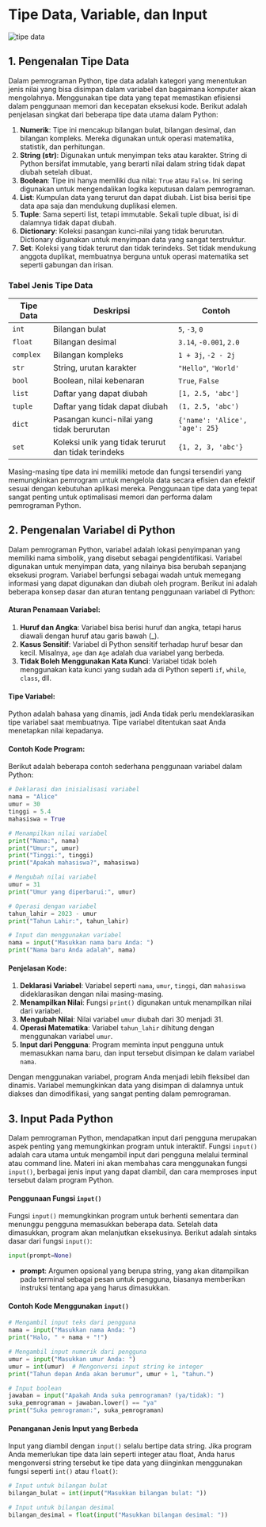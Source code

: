 # Tipe Data, Variable, dan Input

![tipe data](https://miro.medium.com/v2/resize:fit:1400/0*9fmPGmQurHOwyA2t.png)

## 1. **Pengenalan Tipe Data**

Dalam pemrograman Python, tipe data adalah kategori yang menentukan jenis nilai yang bisa disimpan dalam variabel dan bagaimana komputer akan mengolahnya. Menggunakan tipe data yang tepat memastikan efisiensi dalam penggunaan memori dan kecepatan eksekusi kode. Berikut adalah penjelasan singkat dari beberapa tipe data utama dalam Python:

1. **Numerik**: Tipe ini mencakup bilangan bulat, bilangan desimal, dan bilangan kompleks. Mereka digunakan untuk operasi matematika, statistik, dan perhitungan.
2. **String (str)**: Digunakan untuk menyimpan teks atau karakter. String di Python bersifat immutable, yang berarti nilai dalam string tidak dapat diubah setelah dibuat.
3. **Boolean**: Tipe ini hanya memiliki dua nilai: `True` atau `False`. Ini sering digunakan untuk mengendalikan logika keputusan dalam pemrograman.
4. **List**: Kumpulan data yang terurut dan dapat diubah. List bisa berisi tipe data apa saja dan mendukung duplikasi elemen.
5. **Tuple**: Sama seperti list, tetapi immutable. Sekali tuple dibuat, isi di dalamnya tidak dapat diubah.
6. **Dictionary**: Koleksi pasangan kunci-nilai yang tidak berurutan. Dictionary digunakan untuk menyimpan data yang sangat terstruktur.
7. **Set**: Koleksi yang tidak terurut dan tidak terindeks. Set tidak mendukung anggota duplikat, membuatnya berguna untuk operasi matematika set seperti gabungan dan irisan.

### Tabel Jenis Tipe Data

| Tipe Data | Deskripsi                                           | Contoh                         |
| --------- | --------------------------------------------------- | ------------------------------ |
| `int`     | Bilangan bulat                                      | `5`, `-3`, `0`                 |
| `float`   | Bilangan desimal                                    | `3.14`, `-0.001`, `2.0`        |
| `complex` | Bilangan kompleks                                   | `1 + 3j`, `-2 - 2j`            |
| `str`     | String, urutan karakter                             | `"Hello"`, `'World'`           |
| `bool`    | Boolean, nilai kebenaran                            | `True`, `False`                |
| `list`    | Daftar yang dapat diubah                            | `[1, 2.5, 'abc']`              |
| `tuple`   | Daftar yang tidak dapat diubah                      | `(1, 2.5, 'abc')`              |
| `dict`    | Pasangan kunci-nilai yang tidak berurutan           | `{'name': 'Alice', 'age': 25}` |
| `set`     | Koleksi unik yang tidak terurut dan tidak terindeks | `{1, 2, 3, 'abc'}`             |

Masing-masing tipe data ini memiliki metode dan fungsi tersendiri yang memungkinkan pemrogram untuk mengelola data secara efisien dan efektif sesuai dengan kebutuhan aplikasi mereka. Penggunaan tipe data yang tepat sangat penting untuk optimalisasi memori dan performa dalam pemrograman Python.

## 2. **Pengenalan Variabel di Python**

Dalam pemrograman Python, variabel adalah lokasi penyimpanan yang memiliki nama simbolik, yang disebut sebagai pengidentifikasi. Variabel digunakan untuk menyimpan data, yang nilainya bisa berubah sepanjang eksekusi program. Variabel berfungsi sebagai wadah untuk memegang informasi yang dapat digunakan dan diubah oleh program. Berikut ini adalah beberapa konsep dasar dan aturan tentang penggunaan variabel di Python:

#### Aturan Penamaan Variabel:

1. **Huruf dan Angka**: Variabel bisa berisi huruf dan angka, tetapi harus diawali dengan huruf atau garis bawah (\_).
2. **Kasus Sensitif**: Variabel di Python sensitif terhadap huruf besar dan kecil. Misalnya, `age` dan `Age` adalah dua variabel yang berbeda.
3. **Tidak Boleh Menggunakan Kata Kunci**: Variabel tidak boleh menggunakan kata kunci yang sudah ada di Python seperti `if`, `while`, `class`, dll.

#### Tipe Variabel:

Python adalah bahasa yang dinamis, jadi Anda tidak perlu mendeklarasikan tipe variabel saat membuatnya. Tipe variabel ditentukan saat Anda menetapkan nilai kepadanya.

#### Contoh Kode Program:

Berikut adalah beberapa contoh sederhana penggunaan variabel dalam Python:

```python
# Deklarasi dan inisialisasi variabel
nama = "Alice"
umur = 30
tinggi = 5.4
mahasiswa = True

# Menampilkan nilai variabel
print("Nama:", nama)
print("Umur:", umur)
print("Tinggi:", tinggi)
print("Apakah mahasiswa?", mahasiswa)

# Mengubah nilai variabel
umur = 31
print("Umur yang diperbarui:", umur)

# Operasi dengan variabel
tahun_lahir = 2023 - umur
print("Tahun Lahir:", tahun_lahir)

# Input dan menggunakan variabel
nama = input("Masukkan nama baru Anda: ")
print("Nama baru Anda adalah", nama)
```

#### Penjelasan Kode:

1. **Deklarasi Variabel**: Variabel seperti `nama`, `umur`, `tinggi`, dan `mahasiswa` dideklarasikan dengan nilai masing-masing.
2. **Menampilkan Nilai**: Fungsi `print()` digunakan untuk menampilkan nilai dari variabel.
3. **Mengubah Nilai**: Nilai variabel `umur` diubah dari 30 menjadi 31.
4. **Operasi Matematika**: Variabel `tahun_lahir` dihitung dengan menggunakan variabel `umur`.
5. **Input dari Pengguna**: Program meminta input pengguna untuk memasukkan nama baru, dan input tersebut disimpan ke dalam variabel `nama`.

Dengan menggunakan variabel, program Anda menjadi lebih fleksibel dan dinamis. Variabel memungkinkan data yang disimpan di dalamnya untuk diakses dan dimodifikasi, yang sangat penting dalam pemrograman.

## 3. Input Pada Python

Dalam pemrograman Python, mendapatkan input dari pengguna merupakan aspek penting yang memungkinkan program untuk interaktif. Fungsi `input()` adalah cara utama untuk mengambil input dari pengguna melalui terminal atau command line. Materi ini akan membahas cara menggunakan fungsi `input()`, berbagai jenis input yang dapat diambil, dan cara memproses input tersebut dalam program Python.

#### Penggunaan Fungsi `input()`

Fungsi `input()` memungkinkan program untuk berhenti sementara dan menunggu pengguna memasukkan beberapa data. Setelah data dimasukkan, program akan melanjutkan eksekusinya. Berikut adalah sintaks dasar dari fungsi `input()`:

```python
input(prompt=None)
```

- **prompt**: Argumen opsional yang berupa string, yang akan ditampilkan pada terminal sebagai pesan untuk pengguna, biasanya memberikan instruksi tentang apa yang harus dimasukkan.

#### Contoh Kode Menggunakan `input()`

```python
# Mengambil input teks dari pengguna
nama = input("Masukkan nama Anda: ")
print("Halo, " + nama + "!")

# Mengambil input numerik dari pengguna
umur = input("Masukkan umur Anda: ")
umur = int(umur)  # Mengonversi input string ke integer
print("Tahun depan Anda akan berumur", umur + 1, "tahun.")

# Input boolean
jawaban = input("Apakah Anda suka pemrograman? (ya/tidak): ")
suka_pemrograman = jawaban.lower() == "ya"
print("Suka pemrograman:", suka_pemrograman)
```

#### Penanganan Jenis Input yang Berbeda

Input yang diambil dengan `input()` selalu bertipe data string. Jika program Anda memerlukan tipe data lain seperti integer atau float, Anda harus mengonversi string tersebut ke tipe data yang diinginkan menggunakan fungsi seperti `int()` atau `float()`:

```python
# Input untuk bilangan bulat
bilangan_bulat = int(input("Masukkan bilangan bulat: "))

# Input untuk bilangan desimal
bilangan_desimal = float(input("Masukkan bilangan desimal: "))
```
